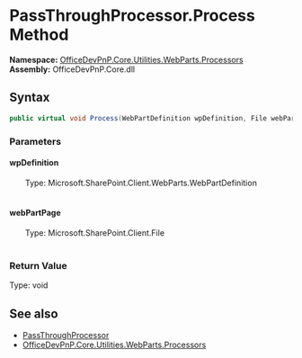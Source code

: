 # PassThroughProcessor.Process Method  
  

**Namespace:** [OfficeDevPnP.Core.Utilities.WebParts.Processors](OfficeDevPnP.Core.Utilities.WebParts.Processors.md)  
**Assembly:** OfficeDevPnP.Core.dll  
## Syntax
```C#
public virtual void Process(WebPartDefinition wpDefinition, File webPartPage)
```
### Parameters
#### wpDefinition  
&emsp;&emsp;Type: Microsoft.SharePoint.Client.WebParts.WebPartDefinition  
&emsp;&emsp;  

  

#### webPartPage  
&emsp;&emsp;Type: Microsoft.SharePoint.Client.File  
&emsp;&emsp;  

  

### Return Value
Type: void  

## See also
- [PassThroughProcessor](OfficeDevPnP.Core.Utilities.WebParts.Processors.PassThroughProcessor.md) 
- [OfficeDevPnP.Core.Utilities.WebParts.Processors](OfficeDevPnP.Core.Utilities.WebParts.Processors.md) 
